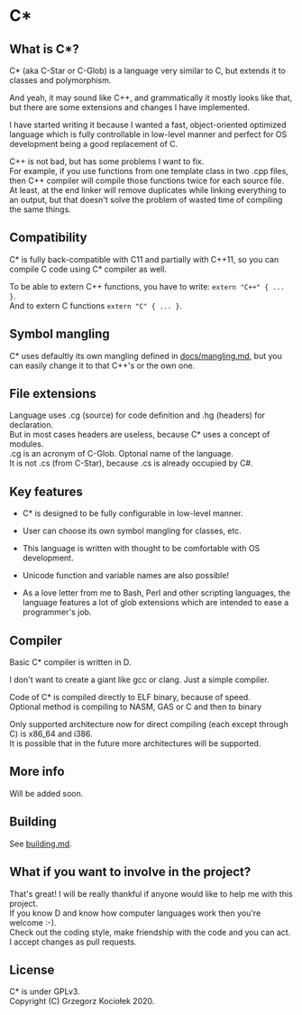 # C\*

## What is C\*?
C\* (aka C-Star or C-Glob) is a language very similar to C, but extends it to classes and polymorphism.

And yeah, it may sound like C++, and grammatically it mostly looks like that, but there are some extensions and changes I have implemented.

I have started writing it because I wanted a fast, object-oriented optimized language which is fully controllable in low-level manner and perfect for OS development being a good replacement of C.  
  
C++ is not bad, but has some problems I want to fix.    
For example, if you use functions from one template class in two .cpp files, then C++ compiler will compile those functions twice for each source file.  
At least, at the end linker will remove duplicates while linking everything to an output, but that doesn't solve the problem of wasted time of compiling the same things.

## Compatibility
C\* is fully back-compatible with C11 and partially with C++11, so you can compile C code using C\* compiler as well.

To be able to extern C++ functions, you have to write: `extern "C++" { ... }`.  
And to extern C functions `extern "C" { ... }`.

## Symbol mangling
C* uses defaultly its own mangling defined in [docs/mangling.md](docs/mangling.md), but you can easily change it to that C++'s or the own one.

## File extensions
Language uses .cg (source) for code definition and .hg (headers) for declaration.  
But in most cases headers are useless, because C\* uses a concept of modules.  
.cg is an acronym of C-Glob. Optonal name of the language.  
It is not .cs (from C-Star), because .cs is already occupied by C#.

## Key features
- C\* is designed to be fully configurable in low-level manner.

- User can choose its own symbol mangling for classes, etc.

- This language is written with thought to be comfortable with OS development.
  
- Unicode function and variable names are also possible!

- As a love letter from me to Bash, Perl and other scripting languages, the language features a lot of glob extensions which are intended to ease a programmer's job. 

## Compiler
Basic C\* compiler is written in D.

I don't want to create a giant like gcc or clang. Just a simple compiler.

Code of C\* is compiled directly to ELF binary, because of speed.  
Optional method is compiling to NASM, GAS or C and then to binary

Only supported architecture now for direct compiling (each except through C) is x86_64 and i386.  
It is possible that in the future more architectures will be supported.

## More info
Will be added soon.

## Building
See [building.md](building.md).

## What if you want to involve in the project?
That's great! I will be really thankful if anyone would like to help me with this project.  
If you know D and know how computer languages work then you're welcome :-).  
Check out the coding style, make friendship with the code and you can act.  
I accept changes as pull requests.

## License
C\* is under GPLv3.  
Copyright (C) Grzegorz Kociołek 2020.
